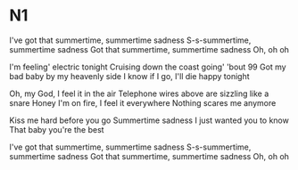 # N1
I've got that summertime, summertime sadness
S-s-summertime, summertime sadness
Got that summertime, summertime sadness
Oh, oh oh

I'm feeling' electric tonight
Cruising down the coast going' 'bout 99
Got my bad baby by my heavenly side
I know if I go, I'll die happy tonight

Oh, my God, I feel it in the air
Telephone wires above are sizzling like a snare
Honey I'm on fire, I feel it everywhere
Nothing scares me anymore

Kiss me hard before you go
Summertime sadness
I just wanted you to know
That baby you're the best

I've got that summertime, summertime sadness
S-s-summertime, summertime sadness
Got that summertime, summertime sadness
Oh, oh oh
